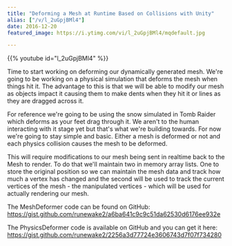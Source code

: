 ```yaml
---
title: "Deforming a Mesh at Runtime Based on Collisions with Unity"
alias: ["/v/l_2uGpjBMl4"]
date: 2016-12-20
featured_image: https://i.ytimg.com/vi/l_2uGpjBMl4/mqdefault.jpg

---
```


{{% youtube id="l_2uGpjBMl4" %}}

Time to start working on deforming our dynamically generated mesh. We're going to be working on a physical simulation that deforms the mesh when things hit it. The advantage to this is that we will be able to modify our mesh as objects impact it causing them to make dents when they hit it or lines as they are dragged across it.

For reference we're going to be using the snow simulated in Tomb Raider which deforms as your feet drag through it. We aren't to the human interacting with it stage yet but that's what we're building towards. For now we're going to stay simple and basic. Either a mesh is deformed or not and each physics collision causes  the mesh to be deformed.

This will require modifications to our mesh being sent in realtime back to the Mesh to render. To do that we'll maintain two in memory array lists. One to store the original position so we can maintain the mesh data and track how much a vertex has changed and the second will be used to track the current vertices of the mesh - the manipulated vertices - which will be used for actually rendering our mesh.

The MeshDeformer code can be found on GitHub: https://gist.github.com/runewake2/a6ba641c9c9c51da62530d6176ee932e

The PhysicsDeformer code is available on GitHub and you can get it here: https://gist.github.com/runewake2/2256a3d77724e3606743d7f07f734280